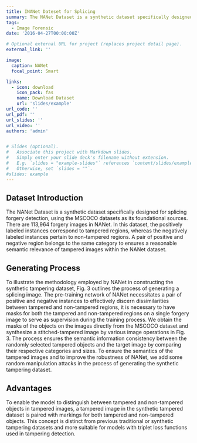 ```yaml
---
title: INANet Dateset for Splicing
summary: The NANet Dataset is a synthetic dataset specifically designed for splicing forgery detection, using the MSCOCO datasets as its foundational sources. There are 113,964 forgery images in NANet. In this dataset, the positively labeled instances correspond to tampered regions, whereas the negatively labeled instances pertain to non-tampered regions. A pair of positive and negative region belongs to the same category to ensures a reasonable semantic relevance of tampered images within the NANet dataset.
tags:
  - Image Forensic
date: '2016-04-27T00:00:00Z'

# Optional external URL for project (replaces project detail page).
external_link: ''

image:
  caption: NANet
  focal_point: Smart

links:
  - icon: download
    icon_pack: fas
    name: Download Dataset
    url: 'slides/example'
url_code: ''
url_pdf: ''
url_slides: ''
url_video: ''
authors: 'admin'


# Slides (optional).
#   Associate this project with Markdown slides.
#   Simply enter your slide deck's filename without extension.
#   E.g. `slides = "example-slides"` references `content/slides/example-slides.md`.
#   Otherwise, set `slides = ""`.
#slides: example
---
```

## Dataset Introduction
The NANet Dataset is a synthetic dataset specifically designed for splicing forgery detection, using the MSCOCO datasets as its foundational sources. There are 113,964 forgery images in NANet. In this dataset, the positively labeled instances correspond to tampered regions, whereas the negatively labeled instances pertain to non-tampered regions. A pair of positive and negative region belongs to the same category to ensures a reasonable semantic relevance of tampered images within the NANet dataset.


## Generating Process
To illustrate the methodology employed by NANet in constructing the synthetic tampering dataset, Fig. 3 outlines the process of generating a splicing image. The pre-training network of NANet necessitates a pair of positive and negative instances to effectively discern dissimilarities between tampered and non-tampered regions, it is necessary to have masks for both the tampered and non-tampered regions on a single forgery image to serve as supervision during the training process. We obtain the masks of the objects on the images directly from the MSCOCO dataset and synthesize a stitched-tampered image by various image operations in Fig. 3. The process ensures the semantic information consistency between the randomly selected tampered objects and the target image by comparing their respective categories and sizes. To ensure the semantics of the tampered images and to improve the robustness of NANet, we add some random manipulation attacks in the process of generating the synthetic tampering dataset.

## Advantages
To enable the model to distinguish between tampered and non-tampered objects in tampered images, a tampered image in the synthetic tampered dataset is paired with markings for both tampered and non-tampered objects. This concept is distinct from previous traditional or synthetic tampering datasets and more suitable for models with triplet loss functions used in tampering detection.
